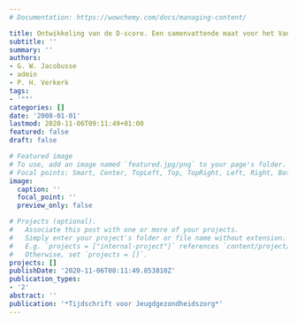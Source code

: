 ```yaml
---
# Documentation: https://wowchemy.com/docs/managing-content/

title: Ontwikkeling van de D-score. Een samenvattende maat voor het Van Wiechenonderzoek
subtitle: ''
summary: ''
authors:
- G. W. Jacobusse
- admin
- P. H. Verkerk
tags:
- '""'
categories: []
date: '2008-01-01'
lastmod: 2020-11-06T09:11:49+01:00
featured: false
draft: false

# Featured image
# To use, add an image named `featured.jpg/png` to your page's folder.
# Focal points: Smart, Center, TopLeft, Top, TopRight, Left, Right, BottomLeft, Bottom, BottomRight.
image:
  caption: ''
  focal_point: ''
  preview_only: false

# Projects (optional).
#   Associate this post with one or more of your projects.
#   Simply enter your project's folder or file name without extension.
#   E.g. `projects = ["internal-project"]` references `content/project/deep-learning/index.md`.
#   Otherwise, set `projects = []`.
projects: []
publishDate: '2020-11-06T08:11:49.853810Z'
publication_types:
- '2'
abstract: ''
publication: '*Tijdschrift voor Jeugdgezondheidszorg*'
---
```

